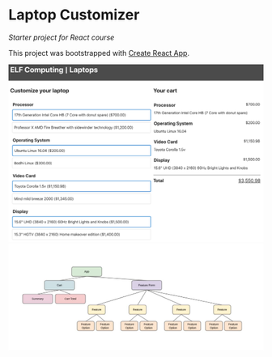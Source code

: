 # Laptop Customizer
_Starter project for React course_

This project was bootstrapped with [Create React App](https://github.com/facebook/create-react-app).

![laptop_customizer.png](laptop_customizer.png)
![tree.jpg](tree.jpg)
